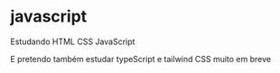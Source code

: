 # javascript
 Estudando HTML CSS JavaScript

 E pretendo também estudar typeScript e tailwind CSS muito em breve
